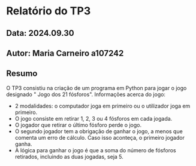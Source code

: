 # Relatório do TP3
## Data: 2024.09.30
## Autor: Maria Carneiro a107242

## Resumo 
 
O TP3 consistiu na criação de um programa em Python para jogar o jogo designado " Jogo dos 21 fósforos". 
Informações acerca do jogo:
* 2 modalidades: o computador joga em primeiro ou o utilizador joga em primeiro. 
* O jogo consiste em retirar 1, 2, 3 ou 4 fósforos em cada jogada.
* O jogador que retirar o último fósforo perde o jogo.
* O segundo jogador tem a obrigação de ganhar o jogo, a menos que comenta um erro de cálculo. Caso isso aconteça, o primeiro jogador ganha.
* A lógica para ganhar o jogo é que a soma do número de fósforos retirados, incluindo as duas jogadas, seja 5.
